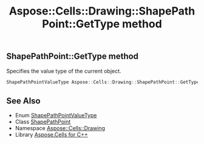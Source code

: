 ﻿---
title: Aspose::Cells::Drawing::ShapePathPoint::GetType method
linktitle: GetType
second_title: Aspose.Cells for C++ API Reference
description: 'Aspose::Cells::Drawing::ShapePathPoint::GetType method. Specifies the value type of the current object in C++.'
type: docs
weight: 1800
url: /cpp/aspose.cells.drawing/shapepathpoint/gettype/
---
## ShapePathPoint::GetType method


Specifies the value type of the current object.

```cpp
ShapePathPointValueType Aspose::Cells::Drawing::ShapePathPoint::GetType()
```

## See Also

* Enum [ShapePathPointValueType](../../shapepathpointvaluetype/)
* Class [ShapePathPoint](../)
* Namespace [Aspose::Cells::Drawing](../../)
* Library [Aspose.Cells for C++](../../../)
